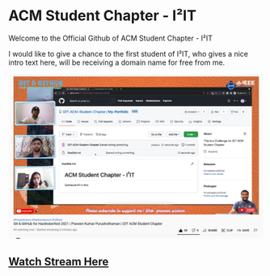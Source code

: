 # ACM Student Chapter - I²IT

Welcome to the Official Github of ACM Student Chapter - I²IT

I would like to give a chance to the first student of I²IT, who gives a nice intro text here, will be receiving a domain name for free from me.

![StreamImg](Stream.png)

## [Watch Stream Here](https://rb.gy/uigohf)